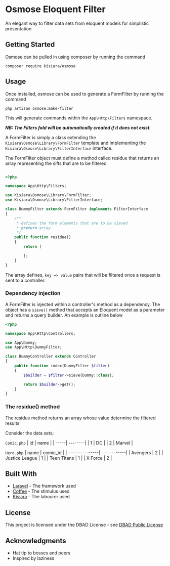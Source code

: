 # Osmose Eloquent Filter

An elegant way to filter data sets from eloquent models for simplistic presentation

## Getting Started
Osmose can be pulled in using composer by running the command

```
composer require kisiara/osmose
```

## Usage
Once installed, osmose can be used to generate a FormFilter by running the command

```
php artisan osmose:make-filter
```
This will generate commands within the `App\Http\Filters` namespace.

***NB: The Filters fold will be automatically created if it does not exist.***

A FormFilter is simply a class extending the `Kisiara\Osmose\Library\FormFilter` template and implementing
the `Kisiara\Osmose\Library\FilterInterface` interface.

The FormFilter object must define a method called residue that returns an array representing the sifts that are to be 
filtered

```php

<?php

namespace App\Http\Filters;

use Kisiara\Osmose\Library\FormFilter;
use Kisiara\Osmose\Library\FilterInterface;

class DummyFilter extends FormFilter implements FilterInterface
{
    /**
     * defines the form elements that are to be sieved
     * @return array
     */
    public function residue()
    {
        return [

        ];
    }
}

```

The array defines, `key => value` pairs that will be filtered once a request is sent to a controller.

### Dependency injection

A FormFilter is injected within a controller's method as a dependency.
The object has a `sieve()` method that accepts an Eloquent model as a parameter and returns a query builder. 
An example is outline below

```php
<?php

namespace App\Http\Controllers;

use App\Dummy;
use App\Http\DummyFilter;

class DummyController extends Controller
{
    public function index(DummyFilter $filter)
    {
        $builder = $filter->sieve(Dummy::class);

        return $builder->get();
    }
}

```

### The residue() method

The residue method returns an array whose value determine the filtered results

Consider the data sets;

`Comic.php`
| id   | name    |
| -----| --------|
| 1    | DC      |
| 2    | Marvel  | 

`Hero.php`
| name           | comic_id    |
| ---------------| ------------|
| Avengers       | 2           |
| Justice League | 1           |
| Teen Titans    | 1           |
| X Force        | 2           |



## Built With

* [Laravel](https://laravel.com/docs/5.6/packages/) - The framework used
* [Coffee](https://www.google.com/search?q=cofee) - The stimulus used
* [Kisiara](https://github.com/franciskisiara/) - The labourer used

## License

This project is licensed under the DBAD License - see [DBAD Public License](https://dbad-license.org/)

## Acknowledgments

* Hat tip to bosses and peers
* Inspired by laziness
